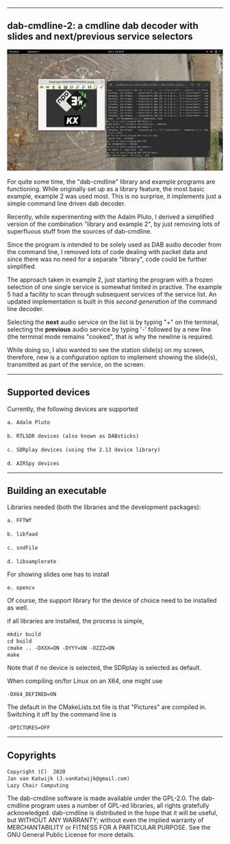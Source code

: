
-------------------------------------------------------------------------
dab-cmdline-2:
a cmdline dab decoder with slides and next/previous service selectors
-------------------------------------------------------------------------

![dab-cmdline](/dab-cmdline.png?raw=true)

For quite some time, the "dab-cmdline" library and example programs are
functioning. While originally set up as a library feature,
the most basic example, example 2 was used most.
This is no surprise, it implements just a simple
command line driven dab decoder.

Recently, while experimenting  with the Adalm Pluto,
I derived a simplified version of the combination "library and example 2",
by just removing lots of superfluous stuff from the sources of dab-cmdline.

Since the program is intended to be solely used as DAB audio decoder from
the command line, I removed lots of code dealing with packet data
and since there was no need for a separate "library", code could
be further simplified.

The approach taken in example 2, just starting the program with a frozen
selection of one single service is somewhat limited in practive.
The example 5 had a facility to scan through subsequent services of the
service list. An updated implementation is built in this
*second generation* of the command line decoder.

Selecting the **next** audio service on the list is by typing "+"
on the terminal, selecting the **previous** audio service by
typing '-' followed by a new line (the terminal mode remains "cooked",
that is why the newline is required.

While doing so, I also wanted to see the station slide(s) on my screen,
therefore, new is a configuration option to implement showing
the slide(s), transmitted as part of the service, on the screen. 

-------------------------------------------------------------------------
Supported devices
-------------------------------------------------------------------------

Currently, the following devices are supported

	a. Adalm Pluto

	b. RTLSDR devices (also known as DABsticks)

	c. SDRplay devices (using the 2.13 device library)

	d. AIRSpy devices

---------------------------------------------------------------------------
Building an executable
--------------------------------------------------------------------------

Libraries needed (both the libraries and the development packages):

	a. FFTWf

	b. libfaad

	c. sndFile

	d. libsamplerate

For showing slides one has to install

	e. opencv

Of course, the support library for the device of choice need to
be installed as well.

if all libraries are installed, the process is simple,

	mkdir build
	cd build
	cmake .. -DXXX=ON -DYYY=ON -DZZZ=ON
	make

Note that if no device is selected, the SDRplay is selected as default.

When compiling on/for Linux on an X64, one might use

	-DX64_DEFINED=ON

The default in the CMakeLists.txt file is that "Pictures" are compiled in.
Switching it off by the command line is

	-DPICTURES=OFF

-------------------------------------------------------------------------
Copyrights
-------------------------------------------------------------------------
	
	Copyright (C)  2020
	Jan van Katwijk (J.vanKatwijk@gmail.com)
	Lazy Chair Computing

The dab-cmdline software is made available under the GPL-2.0. The dab-cmdline program uses a number of GPL-ed libraries, all rights gratefully acknowledged.
dab-cmdline is distributed in the hope that it will be useful, but WITHOUT ANY WARRANTY; without even the implied warranty of MERCHANTABILITY or FITNESS FOR A PARTICULAR PURPOSE.
See the GNU General Public License for more details.

